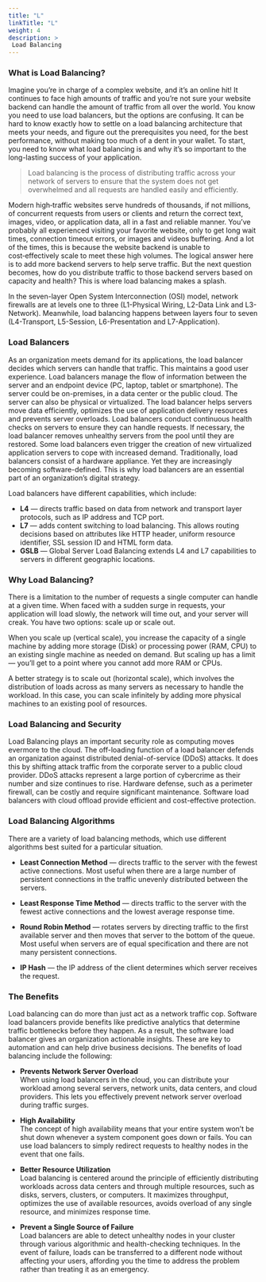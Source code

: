 ```yaml
---
title: "L"
linkTitle: "L"
weight: 4
description: >
 Load Balancing
---
```


<!-- {{% pageinfo %}}
Load Balancing
{{% /pageinfo %}} -->

### What is Load Balancing?

Imagine you’re in charge of a complex website, and it’s an online hit! It continues to face high amounts of traffic and you’re not sure your website backend can handle the amount of traffic from all over the world. You know you need to use load balancers, but the options are confusing. It can be hard to know exactly how to settle on a load balancing architecture that meets your needs, and figure out the prerequisites you need, for the best performance, without making too much of a dent in your wallet.
To start, you need to know what load balancing is and why it’s so important to the long-lasting success of your application.

>Load balancing is the process of distributing traffic across your network of servers to ensure that the system does not get overwhelmed and all requests are handled easily and efficiently.
> 

Modern high‑traffic websites serve hundreds of thousands, if not millions, of concurrent requests from users or clients and return the correct text, images, video, or application data, all in a fast and reliable manner. You’ve probably all experienced visiting your favorite website, only to get long wait times, connection timeout errors, or images and videos buffering. And a lot of the times, this is because the website backend is unable to cost‑effectively scale to meet these high volumes.
The logical answer here is to add more backend servers to help serve traffic. But the next question becomes, how do you distribute traffic to those backend servers based on capacity and health?
This is where load balancing makes a splash.

In the seven-layer Open System Interconnection (OSI) model, network firewalls are at levels one to three (L1-Physical Wiring, L2-Data Link and L3-Network). Meanwhile, load balancing happens between layers four to seven (L4-Transport, L5-Session, L6-Presentation and L7-Application).

### Load Balancers
As an organization meets demand for its applications, the load balancer decides which servers can handle that traffic. This maintains a good user experience.
Load balancers manage the flow of information between the server and an endpoint device (PC, laptop, tablet or smartphone). The server could be on-premises, in a data center or the public cloud. The server can also be physical or virtualized. The load balancer helps servers move data efficiently, optimizes the use of application delivery resources and prevents server overloads. Load balancers conduct continuous health checks on servers to ensure they can handle requests. If necessary, the load balancer removes unhealthy servers from the pool until they are restored. Some load balancers even trigger the creation of new virtualized application servers to cope with increased demand.
Traditionally, load balancers consist of a hardware appliance. Yet they are increasingly becoming software-defined. This is why load balancers are an essential part of an organization’s digital strategy.

Load balancers have different capabilities, which include:
- **L4** — directs traffic based on data from network and transport layer protocols, such as IP address and TCP port.
- **L7** — adds content switching to load balancing. This allows routing decisions based on attributes like HTTP header, uniform resource identifier, SSL session ID and HTML form data.
- **GSLB** — Global Server Load Balancing extends L4 and L7 capabilities to servers in different geographic locations.


### Why Load Balancing?

There is a limitation to the number of requests a single computer can handle at a given time. When faced with a sudden surge in requests, your application will load slowly, the network will time out, and your server will creak. You have two options: scale up or scale out.

When you scale up (vertical scale), you increase the capacity of a single machine by adding more storage (Disk) or processing power (RAM, CPU) to an existing single machine as needed on demand. But scaling up has a limit — you’ll get to a point where you cannot add more RAM or CPUs.

A better strategy is to scale out (horizontal scale), which involves the distribution of loads across as many servers as necessary to handle the workload. In this case, you can scale infinitely by adding more physical machines to an existing pool of resources.

### Load Balancing and Security
Load Balancing plays an important security role as computing moves evermore to the cloud. The off-loading function of a load balancer defends an organization against distributed denial-of-service (DDoS) attacks. It does this by shifting attack traffic from the corporate server to a public cloud provider. DDoS attacks represent a large portion of cybercrime as their number and size continues to rise. Hardware defense, such as a perimeter firewall, can be costly and require significant maintenance. Software load balancers with cloud offload provide efficient and cost-effective protection.

### Load Balancing Algorithms
There are a variety of load balancing methods, which use different algorithms best suited for a particular situation.
- **Least Connection Method** — directs traffic to the server with the fewest active connections. Most useful when there are a large number of persistent connections in the traffic unevenly distributed between the servers.

- **Least Response Time Method** — directs traffic to the server with the fewest active connections and the lowest average response time.

- **Round Robin Method** — rotates servers by directing traffic to the first available server and then moves that server to the bottom of the queue. Most useful when servers are of equal specification and there are not many persistent connections.

- **IP Hash** — the IP address of the client determines which server receives the request.


### The Benefits
Load balancing can do more than just act as a network traffic cop. Software load balancers provide benefits like predictive analytics that determine traffic bottlenecks before they happen. As a result, the software load balancer gives an organization actionable insights. These are key to automation and can help drive business decisions.
The benefits of load balancing include the following:

- **Prevents Network Server Overload**        
      When using load balancers in the cloud, you can distribute your workload among several servers, network units, data centers, and cloud providers. This lets you effectively prevent network server overload during traffic surges. 

- **High Availability**               
      The concept of high availability means that your entire system won’t be shut down whenever a system component goes down or fails. You can use load balancers to simply redirect requests to healthy nodes in the event that one fails.

- **Better Resource Utilization**                
      Load balancing is centered around the principle of efficiently distributing workloads across data centers and through multiple resources, such as disks, servers, clusters, or computers. It maximizes throughput, optimizes the use of available resources, avoids overload of any single resource, and minimizes response time.
      
- **Prevent a Single Source of Failure**             
	Load balancers are able to detect unhealthy nodes in your cluster through various algorithmic and health-checking techniques. In the event of failure, loads can be transferred to a different node without affecting your users, affording you the time to address the problem rather than treating it as an emergency.






